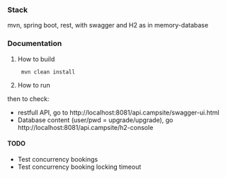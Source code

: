 ### Stack
mvn, spring boot, rest, with swagger and H2 as in memory-database

### Documentation

1. How to build

        mvn clean install

2. How to run

 then to check:
 -  restfull API, go to http://localhost:8081/api.campsite/swagger-ui.html
 - Database content (user/pwd = upgrade/upgrade), go http://localhost:8081/api.campsite/h2-console
 
 
 #### TODO
 - Test concurrency bookings
 - Test concurrency booking locking timeout 